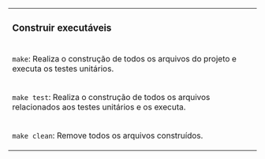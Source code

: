 <table>

<tr>
<td>

### Construir executáveis

</td>
</tr>

<tr>
<td>

`make`: Realiza o construção de todos os arquivos do projeto e executa os testes unitários.

</td>
</tr>

<tr>
<td>

`make test`: Realiza o construção de todos os arquivos relacionados aos testes unitários e os executa.

</td>
</tr>

<tr>
<td>

`make clean`: Remove todos os arquivos construídos.

</td>
</tr>

</table>